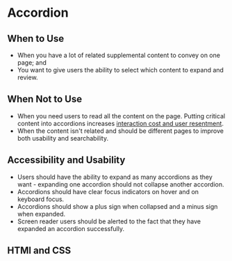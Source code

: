 # Accordion

## When to Use

- When you have a lot of related supplemental content to convey on one page; and
- You want to give users the ability to select which content to expand and review.

## When Not to Use
- When you need users to read all the content on the page. Putting critical content into accordions increases [interaction cost and user resentment](https://www.nngroup.com/articles/accordions-complex-content/). 
- When the content isn't related and should be different pages to improve both usability and searchability. 

## Accessibility and Usability
- Users should have the ability to expand as many accordions as they want - expanding one accordion should not collapse another accordion. 
- Accordions should have clear focus indicators on hover and on keyboard focus. 
- Accordions should show a plus sign when collapsed and a minus sign when expanded.
- Screen reader users should be alerted to the fact that they have expanded an accordion successfully. 

## HTMl and CSS 

